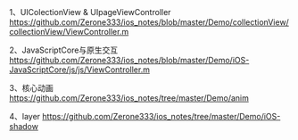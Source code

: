 1、UIColectionView & UIpageViewController
https://github.com/Zerone333/ios_notes/blob/master/Demo/collectionView/collectionView/ViewController.m

2、JavaScriptCore与原生交互
https://github.com/Zerone333/ios_notes/blob/master/Demo/iOS-JavaScriptCore/js/js/ViewController.m

3、核心动画
https://github.com/Zerone333/ios_notes/tree/master/Demo/anim

4、layer
https://github.com/Zerone333/ios_notes/tree/master/Demo/iOS-shadow
